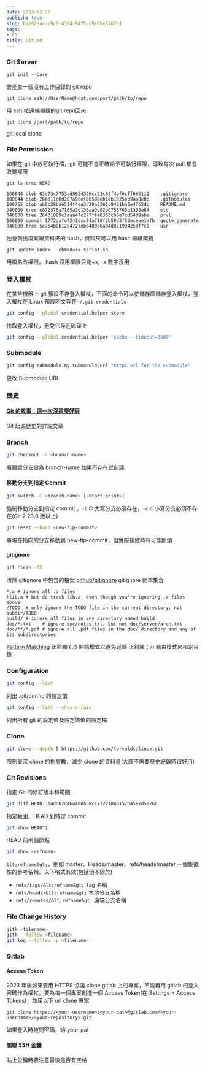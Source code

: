 ```yaml
---
date: 2023-02-20
publish: true
slug: baa52eac-c9c9-4384-9475-c9c0be5767e1
tags:
- CS
title: Git.md
---
```

### Git Server

```
git init --bare
```

會產生一個沒有工作目錄的 git repo

```
git clone ssh://UserName@host.com:port/path/to/repo
```

用 ssh 拉遠端機器的git repo回來

```
git clone /port/path/to/repo
```

git local clone

### File Permission

如果在 git 中放可執行檔，git 可能不會正確給予可執行權限，導致每次 pull 都會改變權限

```
git ls-tree HEAD
```

```
100644 blob 03d73c7753ad8624326cc21c84f4bf6cff665111    .gitignore
100644 blob 28ad11c0d207a9cef0b588eb1eb1925eb9aa0e0c    .gitmodules
100755 blob ab6b28bd6514f4ea3d39a3361c9461ba5e4752dc    README.md
040000 tree e872376a7169a3d136aa9e82b8755765e1393a04    etc
040000 tree 26431089c1aaa47c277ffe8363c66e7cd54d9abe    prvl
160000 commit 1772dafe7241dcc84a710f2b59d3f53eceae1afb  quote_generate
040000 tree 5e754b8b1284727eb640080a04d07199425df7c0    usr
```

他會列出檔案跟資料夾的 hash，資料夾可以用 hash 繼續爬樹

```
git update-index --chmod=+x script.sh
```

用檔名改權限， hash 沒用權限只能+x, -x 數字沒用

### 登入權杖

在某些機器上 git 預設不存登入權杖，下面的命令可以使儲存庫儲存登入權杖，登入權杖在 Linux 預設明文存在`~/.git-credentials`

```bash
git config --global credential.helper store
```

快取登入權杖，避免它存在磁碟上

```bash
git config --global credential.helper 'cache --timeout=3600'
```

### Submodule

```bash
git config submodule.my-submodule.url "https url for the submodule"
```

更改 Submodule URL

### 歷史

#### [Git 的故事：這一次沒這麼好玩](https://blog.brachiosoft.com/posts/git/)

Git 起源歷史的詳細文章

### Branch

```bash
git checkout -b <branch-name>
```

將跟蹤分支設為 branch-name 如果不存在就創建

#### 移動分支到指定 Commit

```bash
git switch -C <branch-name> [<start-point>]
```

強制移動分支到指定 commit ，`-C` C 大寫分支必須存在，`-c` c 小寫分支必須不存在(Git 2.23.0 版以上)

```bash
git reset --hard <new-tip-commit>
```

將現在指向的分支移動到 new-tip-commit，但實際操做時有可能斷頭

#### gitignore

```sh
git clean -fX
```

清除 gitignore 中包含的檔案
[github/gitignore](https://github.com/github/gitignore) gitignore 範本集合

```
*.a # ignore all .a files
!lib.a # but do track lib.a, even though you're ignoring .a files above
/TODO  # only ignore the TODO file in the current directory, not subdir/TODO
build/ # ignore all files in any directory named build
doc/*.txt    # ignore doc/notes.txt, but not doc/server/arch.txt
doc/**/*.pdf # ignore all .pdf files in the doc/ directory and any of its subdirectories
```

[Pattern Matching](https://www.gnu.org/software/bash/manual/html_node/Pattern-Matching.html)
正斜線 ( `/`) 開始模式以避免遞歸
正斜線 ( `/`) 結束模式來指定目錄

### Configuration

```sh
git config --list
```

列出 .git/config 的設定值

```sh
git config --list --show-origin
```

列出所有 git 的設定值及設定該值的設定檔

### Clone

```sh
git clone --depth 5 https://github.com/torvalds/linux.git
```

限制最深 clone 的樹層數，減少 clone 的資料量(大庫不需要歷史紀錄時很好用)

### Git Revisions

指定 Git 的修訂版本和範圍

```sh
git diff HEAD..84dd02d464488a58c177271846157b45e7d587b6 
```

指定範圍，HEAD 到特定 commit

```sh
git show HEAD^2
```

HEAD 前兩個節點

```sh
git show <refname>
```

`&lt;refname&gt;`，例如 master、Heads/master、refs/heads/master
一個象徵性的參考名稱，以下格式有效(包括但不限於)

- `refs/tags/&lt;refname&gt;` Tag 名稱
- `refs/heads/&lt;refname&gt;` 本地分支名稱
- `refs/remotes/&lt;refname&gt;`  遠端分支名稱

### File Change History

```sh
gitk <filename>
gitk --follow <filename>
git log --follow -p <filename>
```

### Gitlab

#### Access Token

2023 年後如果要用 HTTPS  協議 clone gitlab 上的專案，不能再用 gitlab 的登入密碼作為權杖，要為每一個專案創造一個 Access Token(在 Settings > Access Tokens)，並用以下 url clone 專案

```
git clone https://<your-username>:<your-pat>@gitlab.com/<your-username>/<your-repository>.git
```

如果登入時被問密碼，給 your-pat

#### 關聯 SSH 金鑰

貼上公鑰時要注意最後是否有空格
